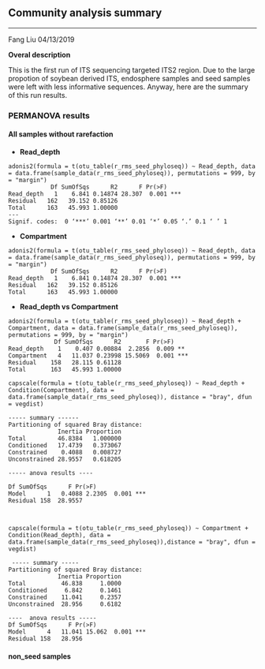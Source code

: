 ##                                      Community analysis summary


----
Fang Liu
04/13/2019


**Overal description**

This is the first run of ITS sequencing targeted ITS2 region. Due to the large propotion of soybean derived ITS, endosphere samples and seed samples were left with less informative sequences. Anyway, here are the summary of this run results.

### PERMANOVA results

#### All samples without rarefaction

* **Read_depth**

```
adonis2(formula = t(otu_table(r_rms_seed_phyloseq)) ~ Read_depth, data = data.frame(sample_data(r_rms_seed_phyloseq)), permutations = 999, by = "margin")
            Df SumOfSqs      R2      F Pr(>F)    
Read_depth   1    6.841 0.14874 28.307  0.001 ***
Residual   162   39.152 0.85126                  
Total      163   45.993 1.00000                  
---
Signif. codes:  0 ‘***’ 0.001 ‘**’ 0.01 ‘*’ 0.05 ‘.’ 0.1 ‘ ’ 1
```

* **Compartment**

```
adonis2(formula = t(otu_table(r_rms_seed_phyloseq)) ~ Read_depth, data = data.frame(sample_data(r_rms_seed_phyloseq)), permutations = 999, by = "margin")
            Df SumOfSqs      R2      F Pr(>F)    
Read_depth   1    6.841 0.14874 28.307  0.001 ***
Residual   162   39.152 0.85126                  
Total      163   45.993 1.00000  
```
* **Read_depth vs Compartment**

```
adonis2(formula = t(otu_table(r_rms_seed_phyloseq)) ~ Read_depth + Compartment, data = data.frame(sample_data(r_rms_seed_phyloseq)), permutations = 999, by = "margin")
             Df SumOfSqs      R2       F Pr(>F)    
Read_depth    1    0.407 0.00884  2.2856  0.009 ** 
Compartment   4   11.037 0.23998 15.5069  0.001 ***
Residual    158   28.115 0.61128                   
Total       163   45.993 1.00000 
```

```
capscale(formula = t(otu_table(r_rms_seed_phyloseq)) ~ Read_depth + Condition(Compartment), data = data.frame(sample_data(r_rms_seed_phyloseq)), distance = "bray", dfun = vegdist) 

----- summary ------
Partitioning of squared Bray distance:
              Inertia Proportion
Total         46.8384   1.000000
Conditioned   17.4739   0.373067
Constrained    0.4088   0.008727
Unconstrained 28.9557   0.618205

----- anova results ----

Df SumOfSqs      F Pr(>F)    
Model      1   0.4088 2.2305  0.001 ***
Residual 158  28.9557 



capscale(formula = t(otu_table(r_rms_seed_phyloseq)) ~ Compartment + Condition(Read_depth), data = data.frame(sample_data(r_rms_seed_phyloseq)),distance = "bray", dfun = vegdist) 

 ----- summary -----
Partitioning of squared Bray distance:
              Inertia Proportion
Total          46.838     1.0000
Conditioned     6.842     0.1461
Constrained    11.041     0.2357
Unconstrained  28.956     0.6182

----  anova results -----
Df SumOfSqs      F Pr(>F)    
Model      4   11.041 15.062  0.001 ***
Residual 158   28.956
```

#### non_seed samples



